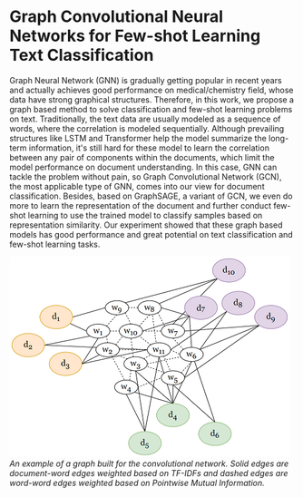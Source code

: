 # Graph Convolutional Neural Networks for Few-shot Learning Text Classification

Graph Neural Network (GNN) is gradually getting popular in recent years and actually achieves good performance on medical/chemistry field, whose data have strong graphical structures. Therefore, in this work, we propose a graph based method to solve classification and few-shot learning problems on text. Traditionally, the text data are usually modeled as a sequence of words, where the correlation is modeled sequentially. Although prevailing structures like LSTM and Transformer help the model summarize the long-term information, it's still hard for these model to learn the correlation between any pair of components within the documents, which limit the model performance on document understanding. In this case, GNN can tackle the problem without pain, so Graph Convolutional Network (GCN), the most applicable type of GNN, comes into our view for document classification. Besides, based on GraphSAGE, a variant of GCN, we even do more to learn the representation of the document and further conduct few-shot learning to use the trained model to classify samples based on representation similarity. Our experiment showed that these graph based models has good performance and great potential on text classification and few-shot learning tasks.

![](images/graph.png)
*An example of a graph built for the convolutional network. Solid edges are document-word edges weighted based on TF-IDFs and dashed edges are word-word edges weighted based on Pointwise Mutual Information.*
